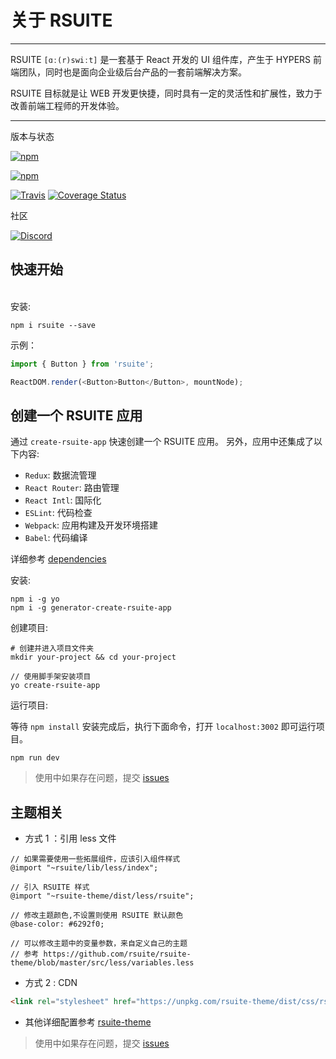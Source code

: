 

# 关于 RSUITE [<i class="icon icon-edit2" ></i>](https://github.com/rsuite/rsuite.github.io/blob/master/src/pages/getting-started.md)

------

RSUITE  `[ɑː(r)swiːt]` 是一套基于 React 开发的 UI 组件库，产生于 HYPERS 前端团队，同时也是面向企业级后台产品的一套前端解决方案。

RSUITE 目标就是让 WEB 开发更快捷，同时具有一定的灵活性和扩展性，致力于改善前端工程师的开发体验。


------
版本与状态

[![npm][npm-badge]][npm]

[![npm][npm-beta-badge]][npm-beta]

[![Travis][build-badge]][build] [![Coverage Status][coverage-badge]][coverage]


社区

[![Discord](https://img.shields.io/badge/Discord-Join%20chat%20%E2%86%92-738bd7.svg)](https://discord.gg/GmPXTH3)



## 快速开始

<br/>
安装:

```
npm i rsuite --save
```


示例：

```js
import { Button } from 'rsuite';

ReactDOM.render(<Button>Button</Button>, mountNode);
```


## 创建一个 RSUITE 应用

通过 `create-rsuite-app` 快速创建一个 RSUITE 应用。  另外，应用中还集成了以下内容:

- `Redux`: 数据流管理
- `React Router`: 路由管理
- `React Intl`: 国际化
- `ESLint`: 代码检查
- `Webpack`: 应用构建及开发环境搭建
- `Babel`: 代码编译

详细参考 [dependencies](https://github.com/rsuite/create-rsuite-app/blob/master/generators/app/templates/package.json#L12-L33)

安装:

```
npm i -g yo
npm i -g generator-create-rsuite-app
```

创建项目:

```
# 创建并进入项目文件夹
mkdir your-project && cd your-project

// 使用脚手架安装项目
yo create-rsuite-app
```

运行项目:

等待 `npm install`  安装完成后，执行下面命令，打开 `localhost:3002` 即可运行项目。

```
npm run dev
```

> 使用中如果存在问题，提交 [issues](https://github.com/rsuite/create-rsuite-app/issues/new)

## 主题相关



- 方式 1 ：引用 less 文件

```less
// 如果需要使用一些拓展组件，应该引入组件样式
@import "~rsuite/lib/less/index";

// 引入 RSUITE 样式
@import "~rsuite-theme/dist/less/rsuite";

// 修改主题颜色,不设置则使用 RSUITE 默认颜色
@base-color: #6292f0;

// 可以修改主题中的变量参数，来自定义自己的主题
// 参考 https://github.com/rsuite/rsuite-theme/blob/master/src/less/variables.less
```

- 方式 2 : CDN

```html
<link rel="stylesheet" href="https://unpkg.com/rsuite-theme/dist/css/rsuite.min.css" />
```

- 其他详细配置参考 [rsuite-theme](https://rsuitejs.com/components/theme)


> 使用中如果存在问题，提交 [issues](https://github.com/rsuite/rsuite-theme/issues/new)



[npm-badge]: https://img.shields.io/npm/v/rsuite.svg
[npm]: https://www.npmjs.com/package/rsuite


[npm-beta-badge]: https://img.shields.io/npm/v/rsuite/beta.svg
[npm-beta]: https://www.npmjs.com/package/rsuite


[build-badge]: https://travis-ci.org/rsuite/rsuite.svg
[build]: https://travis-ci.org/rsuite/rsuite

[coverage-badge]: https://coveralls.io/repos/github/rsuite/rsuite/badge.svg?branch=next
[coverage]: https://coveralls.io/github/rsuite/rsuite


